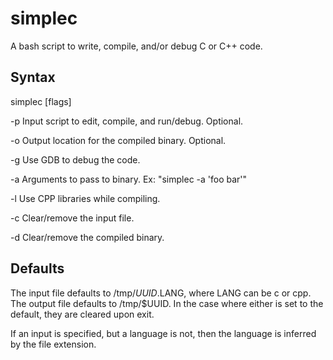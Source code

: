 # simplec
A bash script to write, compile, and/or debug C or C++ code.
## Syntax
simplec \[flags\] 

  -p  Input script to edit, compile, and run/debug. Optional. 
  
  -o  Output location for the compiled binary. Optional. 
  
  -g  Use GDB to debug the code. 
  
  -a  Arguments to pass to binary. Ex: "simplec -a 'foo bar'" 
  
  -l  Use CPP libraries while compiling. 
  
  -c  Clear/remove the input file. 
  
  -d  Clear/remove the compiled binary. 
  
## Defaults
The input file defaults to /tmp/$UUID.$LANG, where LANG can be c or cpp.
The output file defaults to /tmp/$UUID. In the case where either is set to the default, they are cleared upon exit.

If an input is specified, but a language is not, then the language is inferred by the file extension.
